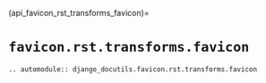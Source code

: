 (api_favicon_rst_transforms_favicon)=

# `favicon.rst.transforms.favicon`

```{eval-rst}
.. automodule:: django_docutils.favicon.rst.transforms.favicon
```
